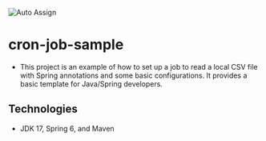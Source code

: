 ![Auto Assign](https://github.com/conorheffron/cron-job-sample/actions/workflows/auto-assign.yml/badge.svg)

# cron-job-sample
- This project is an example of how to set up a job to read a local CSV file with Spring annotations and some basic configurations. It provides a basic template for Java/Spring developers.

## Technologies
- JDK 17, Spring 6, and Maven
